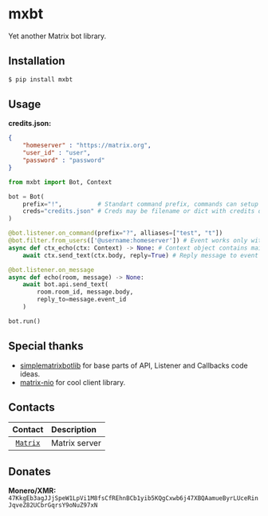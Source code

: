 # mxbt 

Yet another Matrix bot library.

## Installation

```sh
$ pip install mxbt
```

## Usage

**credits.json:**
```json
{
    "homeserver" : "https://matrix.org",
    "user_id" : "user",
    "password" : "password"
}
```

```python
from mxbt import Bot, Context

bot = Bot(
    prefix="!",          # Standart command prefix, commands can setup it own prefix
    creds="credits.json" # Creds may be filename or dict with credits data
)

@bot.listener.on_command(prefix="?", alliases=["test", "t"])
@bot.filter.from_users(['@username:homeserver']) # Event works only with this senders
async def ctx_echo(ctx: Context) -> None: # Context object contains main info about event
    await ctx.send_text(ctx.body, reply=True) # Reply message to event room

@bot.listener.on_message
async def echo(room, message) -> None:
    await bot.api.send_text(
        room.room_id, message.body,
        reply_to=message.event_id
    )

bot.run()
```

## Special thanks

* [simplematrixbotlib](https://codeberg.org/imbev/simplematrixbotlib) for base parts of API, Listener and Callbacks code ideas.
* [matrix-nio](https://github.com/poljar/matrix-nio) for cool client library.

## Contacts

| Contact                                               | Description       |
| :---:                                                 | :---              |
| [`Matrix`](https://matrix.to/#/#librehub:matrix.org)  | Matrix server     |

## Donates
**Monero/XMR:** `47KkgEb3agJJjSpeW1LpVi1M8fsCfREhnBCb1yib5KQgCxwb6j47XBQAamueByrLUceRinJqveZ82UCbrGqrsY9oNuZ97xN`

